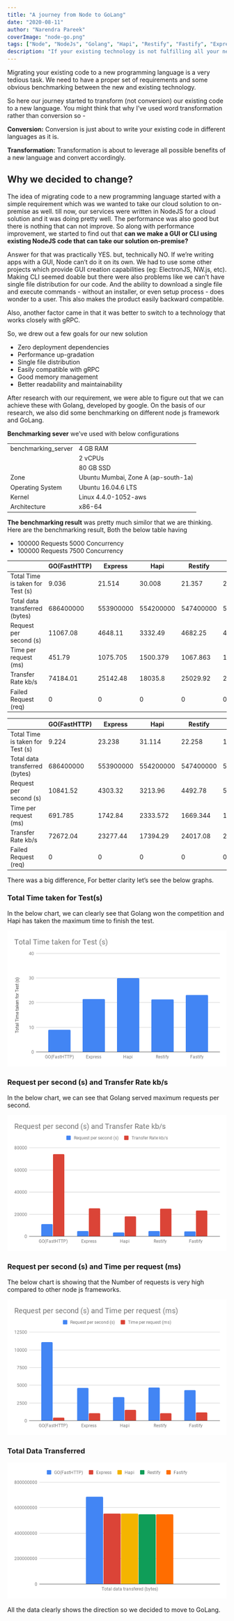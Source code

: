 ```yaml
---
title: "A journey from Node to GoLang"
date: "2020-08-11"
author: "Narendra Pareek"
coverImage: "node-go.png"
tags: ["Node", "NodeJs", "Golang", "Hapi", "Restify", "Fastify", "Express"]
description: "If your existing technology is not fulfilling all your needs and you are thinking about switching to the new one. Also, if you are concerned about the performance. Here is the blog that can help you in this direction."
---
```




Migrating your existing code to a new programming language is a very tedious task. We need to have a proper set of requirements and some obvious benchmarking between the new and existing technology.

So here our journey started to transform (not conversion) our existing code to a new language. You might think that why I’ve used word transformation rather than conversion so -

**Conversion:** Conversion is just about to write your existing code in different languages as it is.

**Transformation:** Transformation is about to leverage all possible benefits of a new language and convert accordingly.

## Why we decided to change?

The idea of migrating code to a new programming language started with a simple requirement which was we wanted to take our cloud solution to on-premise as well. till now, our services were written in NodeJS for a cloud solution and it was doing pretty well. The performance was also good but there is nothing that can not improve. So along with performance improvement, we started to find out that **can we make a GUI or CLI using existing NodeJS code that can take our solution on-premise?**

Answer for that was practically YES. but, technically NO. If we’re writing apps with a GUI, Node can’t do it on its own. We had to use some other projects which provide GUI creation capabilities (eg: ElectronJS, NW.js, etc). Making CLI seemed doable but there were also problems like we can't have single file distribution for our code. And the ability to download a single file and execute commands - without an installer, or even setup process - does wonder to a user. This also makes the product easily backward compatible.

Also, another factor came in that it was better to switch to a technology that works closely with gRPC.

So, we drew out a few goals for our new solution
- Zero deployment dependencies
- Performance up-gradation
- Single file distribution
- Easily compatible with gRPC
- Good memory management
- Better readability and maintainability

After research with our requirement, we were able to figure out that we can achieve these with Golang, developed by google.
On the basis of our research, we also did some benchmarking on different node js framework and GoLang.

**Benchmarking sever** we’ve used with below configurations

| | |
| -------------------- | ----------------------------------- |
| benchmarking\_server | 4 GB RAM                            |
|                      | 2 vCPUs                             |
|                      | 80 GB SSD                           |
| Zone                 | Ubuntu Mumbai, Zone A (ap-south-1a) |
| Operating System     | Ubuntu 16.04.6 LTS                  |
| Kernel               | Linux 4.4.0-1052-aws                |
| Architecture         | x86-64                              |


**The benchmarking result** was pretty much similor that we are thinking. Here are the benchmarking result, Both the below table having 
- 100000 Requests 5000 Concurrency
- 100000 Requests 7500 Concurrency

|                                  | GO(FastHTTP) | Express   | Hapi      | Restify   | Fastify   |
| -------------------------------- | ------------ | --------- | --------- | --------- | --------- |
| Total Time is taken for Test (s) | 9.036        | 21.514    | 30.008    | 21.357    | 23.07     |
| Total data transferred (bytes)   | 686400000    | 553900000 | 554200000 | 547400000 | 547200000 |
| Request per second (s)           | 11067.08     | 4648.11   | 3332.49   | 4682.25   | 4334.55   |
| Time per request (ms)            | 451.79       | 1075.705  | 1500.379  | 1067.863  | 1153.522  |
| Transfer Rate kb/s               | 74184.01     | 25142.48  | 18035.8   | 25029.92  | 23162.76  |
| Failed Request (req)             | 0            | 0         | 0         | 0         | 0         |


|                                  | GO(FastHTTP) | Express   | Hapi      | Restify   | Fastify   |
| -------------------------------- | ------------ | --------- | --------- | --------- | --------- |
| Total Time is taken for Test (s) | 9.224        | 23.238    | 31.114    | 22.258    | 19.935    |
| Total data transferred (bytes)   | 686400000    | 553900000 | 554200000 | 547400000 | 547200000 |
| Request per second (s)           | 10841.52     | 4303.32   | 3213.96   | 4492.78   | 5016.34   |
| Time per request (ms)            | 691.785      | 1742.84   | 2333.572  | 1669.344  | 1495.114  |
| Transfer Rate kb/s               | 72672.04     | 23277.44  | 17394.29  | 24017.08  | 26806.07  |
| Failed Request (req)             | 0            | 0         | 0         | 0         | 0         |

There was a big difference, For better clarity let’s see the below graphs.

### Total Time taken for Test(s)

In the below chart, we can clearly see that Golang won the competition and Hapi has taken the maximum time to finish the test.

![total-time-taken-for-test](total-time-taken-for-test.png)


### Request per second (s) and Transfer Rate kb/s

In the below chart, we can see that Golang served maximum requests per second.

![request-per-second-and-transfer-rate-kb-s](request-per-second-and-transfer-rate-kb-s.png)

### Request per second (s) and Time per request (ms)

The below chart is showing that the Number of requests is very high compared to other node js frameworks.

![request-per-second-and-time-per-request](request-per-second-and-time-per-request.png)

### Total Data Transferred

![chart](chart.png)

All the data clearly shows the direction so we decided to move to GoLang.